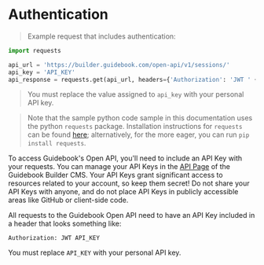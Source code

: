 # Authentication


> Example request that includes authentication:

```python
import requests

api_url = 'https://builder.guidebook.com/open-api/v1/sessions/'
api_key = 'API_KEY'
api_response = requests.get(api_url, headers={'Authorization': 'JWT ' + api_key})
```

> You must replace the value assigned to `api_key` with your personal API key.

> Note that the sample python code sample in this documentation uses the python `requests` package. Installation instructions for `requests` can be found [here](http://docs.python-requests.org/en/master/); alternatively, for the more eager, you can run `pip install requests`.



To access Guidebook's Open API, you'll need to include an API Key with your requests. You can manage your API Keys in the [API Page](https://builder.guidebook.com/#/account/api/) of the Guidebook Builder CMS. Your API Keys grant significant access to resources related to your account, so keep them secret! Do not share your API Keys with anyone, and do not place API Keys in publicly accessible areas like GitHub or client-side code.

All requests to the Guidebook Open API need to have an API Key included in a header that looks something like:

`Authorization: JWT API_KEY`

<aside class="notice">
You must replace <code>API_KEY</code> with your personal API key.
</aside>
